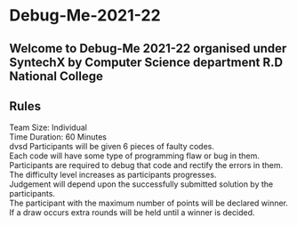 # Debug-Me-2021-22

## Welcome to Debug-Me 2021-22 organised under SyntechX by Computer Science department R.D National College<br> 

## Rules<br> 
Team Size: Individual<br>
Time Duration: 60 Minutes<br>
dvsd
Participants will be given 6 pieces of faulty codes.<br>
Each code will have some type of programming flaw or bug in them.<br>
Participants are required to debug that code and rectify the errors in them.<br>
The difficulty level increases as participants progresses.<br>
Judgement will depend upon the successfully submitted solution by the participants.<br>
The participant with the maximum number of points will be declared winner.<br>
If a draw occurs extra rounds will be held until a winner is decided.<br>
